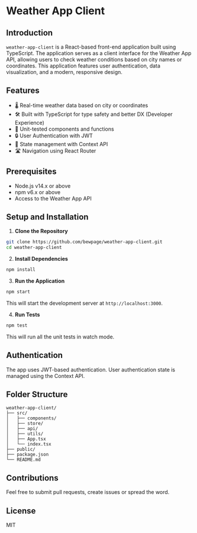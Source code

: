 # Weather App Client

## Introduction

`weather-app-client` is a React-based front-end application built using TypeScript.
The application serves as a client interface for the Weather App API, allowing users to check weather conditions based on city names or coordinates.
This application features user authentication, data visualization, and a modern, responsive design.

## Features

- 🌡️ Real-time weather data based on city or coordinates
- 🛠 Built with TypeScript for type safety and better DX (Developer Experience)
- 🧪 Unit-tested components and functions
- 🔒 User Authentication with JWT
- 🚀 State management with Context API
- 🛣 Navigation using React Router

## Prerequisites

- Node.js v14.x or above
- npm v6.x or above
- Access to the Weather App API

## Setup and Installation

1. **Clone the Repository**

```bash
git clone https://github.com/bewpage/weather-app-client.git
cd weather-app-client
```

2. **Install Dependencies**

```bash
npm install
```

3. **Run the Application**

```bash
npm start
```

This will start the development server at `http://localhost:3000`.

4. **Run Tests**

```bash
npm test
```

This will run all the unit tests in watch mode.

## Authentication

The app uses JWT-based authentication. User authentication state is managed using the Context API.

## Folder Structure

```
weather-app-client/
├── src/
│   ├── components/
│   ├── store/
│   ├── api/
│   ├── utils/
│   ├── App.tsx
│   └── index.tsx
├── public/
├── package.json
└── README.md
```

## Contributions

Feel free to submit pull requests, create issues or spread the word.

## License

MIT



